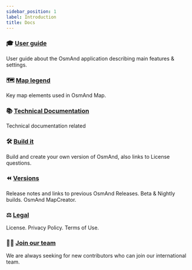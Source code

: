 ```yaml
---
sidebar_position: 1
label: Introduction
title: Docs
---
```



### 🎓 [User guide](/docs/user/)

User guide about the OsmAnd application describing main features & settings.

### 🗺️ [Map legend](/docs/user/map-legend/)

Key map elements used in OsmAnd Map.

### 📚 [Technical Documentation](/docs/technical/)

Technical documentation related 

### 🛠 [Build it](/docs/build-it/)

Build and create your own version of OsmAnd, also links to License questions.

### ⏪ [Versions](/docs/versions/)

Release notes and links to previous OsmAnd Releases. Beta & Nightly builds. OsmAnd MapCreator.

### ⚖ [Legal](/docs/legal/)

License. Privacy Policy. Terms of Use.

### 🚵‍♂️ [Join our team](/docs/hiring/)

We are always seeking for new contributors who can join our international team.




